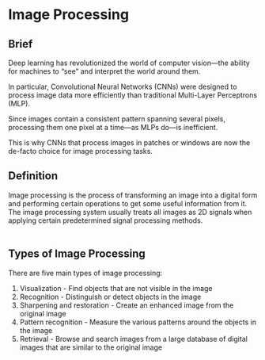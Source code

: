 # Image Processing

## Brief
Deep learning has revolutionized the world of computer vision—the ability for machines to “see” and interpret the world around them.

In particular, Convolutional Neural Networks (CNNs) were designed to process image data more efficiently than traditional Multi-Layer Perceptrons (MLP).

Since images contain a consistent pattern spanning several pixels, processing them one pixel at a time—as MLPs do—is inefficient.

This is why CNNs that process images in patches or windows are now the de-facto choice for image processing tasks.


## Definition 

Image processing is the process of transforming an image into a digital form and performing certain operations to get some useful information from it. The image processing system usually treats all images as 2D signals when applying certain predetermined signal processing methods.
<br />
<br />

## Types of Image Processing
There are five main types of image processing:

1. Visualization - Find objects that are not visible in the image
2. Recognition - Distinguish or detect objects in the image
3. Sharpening and restoration - Create an enhanced image from the original image
4. Pattern recognition - Measure the various patterns around the objects in the image
5. Retrieval - Browse and search images from a large database of digital images that are similar to the original image
